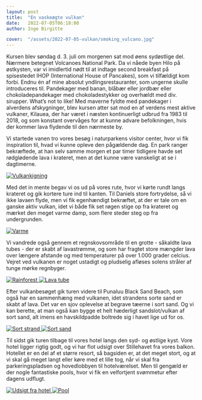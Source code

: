 ```yaml
---
layout: post
title:  "En vaskeægte vulkan"
date:   2022-07-05T06:18:00
author: Inge Birgitte

cover:  "/assets/2022-07-05-vulkan/smoking_vulcano.jpg"
---
```


Kursen blev søndag d. 3. juli om morgenen sat mod øens sydøstlige del. Nærmere betegnet Volcanoes National Park. Da vi nåede byen Hilo på østkysten, var vi imidlertid nødt til at indtage second breakfast på spisestedet IHOP (International House of Pancakes), som vi tilfældigt kom forbi. Endnu én af mine absolut yndlingsrestauranter, som ungerne skulle introduceres til. Pandekager med banan, blåbær eller jordbær eller chokoladepandekager med chokoladestykker og overhældt med div. sirupper. What’s not to like! Med maverne fyldte med pandekager i alverdens afskygninger, blev kursen atter sat mod en af verdens mest aktive vulkaner, Kilauea, der har været i næsten kontinuerligt udbrud fra 1983 til 2018, og som konstant overvåges for at kunne advare befolkningen, hvis der kommer lava flydende til den nærmeste by.  

Vi startede vanen tro vores besøg i naturparkens visitor center, hvor vi fik inspiration til, hvad vi kunne opleve den pågældende dag. En park ranger bekræftede, at han selv samme morgen et par timer tidligere havde set rødglødende lava i krateret, men at det kunne være vanskeligt at se i dagtimerne. 

<a href="/assets/2022-07-05-vulkan/volcano_watching_large.jpg" data-lightbox="volcano_watching" data-title="Vulkankigning">
  <img src="/assets/2022-07-05-vulkan/volcano_watching_large.jpg" title="Vulkankigning">
</a>

Med det in mente begav vi os ud på vores rute, hvor vi kørte rundt langs krateret og gik kortere ture ind til kanten. Til Daniels store fortrydelse, så vi ikke lavaen flyde, men vi fik egenhændigt bekræftet, at der er tale om en ganske aktiv vulkan, idet vi både fik set røgen stige op fra krateret og mærket den meget varme damp, som flere steder steg op fra undergrunden. 

<a href="/assets/2022-07-05-vulkan/heat_large.jpg" data-lightbox="heat" data-title="Varme">
  <img src="/assets/2022-07-05-vulkan/heat_small.jpg" title="Varme">
</a>

Vi vandrede også gennem et regnskovsområde til en grotte - såkaldte lava tubes - der er skabt af lavastrømme, og som har fragtet store mængder lava over længere afstande og med temperaturer på over 1.000 grader celcius. Vejret ved vulkanen er noget ustadigt og pludselig afløses solens stråler af tunge mørke regnbyger. 

<a href="/assets/2022-07-05-vulkan/rainforest_large.jpg" data-lightbox="rainforest" data-title="Rainforest">
  <img src="/assets/2022-07-05-vulkan/rainforest_small.jpg" title="Rainforest">
</a>

<a href="/assets/2022-07-05-vulkan/lava_tube_large.jpg" data-lightbox="lava_tube" data-title="Lava tube">
  <img src="/assets/2022-07-05-vulkan/lava_tube_small.jpg" title="Lava tube">
</a>

Efter vulkanbesøget gik turen videre til Punaluu Black Sand Beach, som også har en sammenhæng med vulkanen, idet strandens sorte sand er skabt af lava. Det var en sjov oplevelse at begrave tæerne i sort sand. Og vi kan berette, at man også kan bygge et helt hæderligt sandslot/vulkan af sort sand, alt imens en havskildpadde boltrede sig i havet lige ud for os.

<a href="/assets/2022-07-05-vulkan/beach_view_large.jpg" data-lightbox="black_beach" data-title="Sort strand">
  <img src="/assets/2022-07-05-vulkan/beach_view_small.jpg" title="Sort strand">
</a>

<a href="/assets/2022-07-05-vulkan/sand_hands_large.jpg" data-lightbox="sands_hand" data-title="Sort sand">
  <img src="/assets/2022-07-05-vulkan/sand_hands_small.jpg" title="Sort sand">
</a>

Til sidst gik turen tilbage til vores hotel langs den syd- og østlige kyst. Vore hotel ligger rigtig godt, og vi har flot udsigt over Stillehavet fra vores balkon. Hotellet er en del af et større resort, så bagsiden er, at det meget stort, og at vi skal gå meget langt eller køre med et lille tog, når vi skal fra parkeringspladsen og hovedlobbyen til hotelværelset. Men til gengæld er der nogle fantastiske pools, hvor vi fik en velfortjent svømmetur efter dagens udflugt.

<a href="/assets/2022-07-05-vulkan/view_from_hotel_large.jpg" data-lightbox="hotel_view" data-title="Udsigt fra hotel">
  <img src="/assets/2022-07-05-vulkan/view_from_hotel_small.jpg" title="Udsigt fra hotel">
</a>

<a href="/assets/2022-07-05-vulkan/pool_large.jpg" data-lightbox="pool" data-title="Pool">
  <img src="/assets/2022-07-05-vulkan/pool_small.jpg" title="Pool">
</a>
